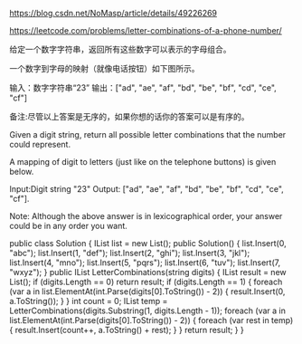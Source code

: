 https://blog.csdn.net/NoMasp/article/details/49226269

https://leetcode.com/problems/letter-combinations-of-a-phone-number/

给定一个数字字符串，返回所有这些数字可以表示的字母组合。

一个数字到字母的映射（就像电话按钮）如下图所示。

输入：数字字符串“23”
输出：["ad", "ae", "af", "bd", "be", "bf", "cd", "ce", "cf"]

备注:尽管以上答案是无序的，如果你想的话你的答案可以是有序的。


Given a digit string, return all possible letter combinations that the number could represent.

A mapping of digit to letters (just like on the telephone buttons) is given below.

Input:Digit string "23"
Output: ["ad", "ae", "af", "bd", "be", "bf", "cd", "ce", "cf"].

Note:
Although the above answer is in lexicographical order, your answer could be in any order you want.



public class Solution
{
    IList<string> list = new List<string>();
    public Solution()
    {
        list.Insert(0, "abc");
        list.Insert(1, "def");
        list.Insert(2, "ghi");
        list.Insert(3, "jkl");
        list.Insert(4, "mno");
        list.Insert(5, "pqrs");
        list.Insert(6, "tuv");
        list.Insert(7, "wxyz");
    }
    public IList<string> LetterCombinations(string digits)
    {
        IList<string> result = new List<string>();
        if (digits.Length == 0)
            return result;
        if (digits.Length == 1)
        {
            foreach (var a in list.ElementAt(int.Parse(digits[0].ToString()) - 2))
            {
                result.Insert(0, a.ToString());
            }
        }
        int count = 0;
        IList<string> temp = LetterCombinations(digits.Substring(1, digits.Length - 1));
        foreach (var a in list.ElementAt(int.Parse(digits[0].ToString()) - 2))
        {
            foreach (var rest in temp)
            {
                result.Insert(count++, a.ToString() + rest);
            }
        }
        return result;
    }
}
